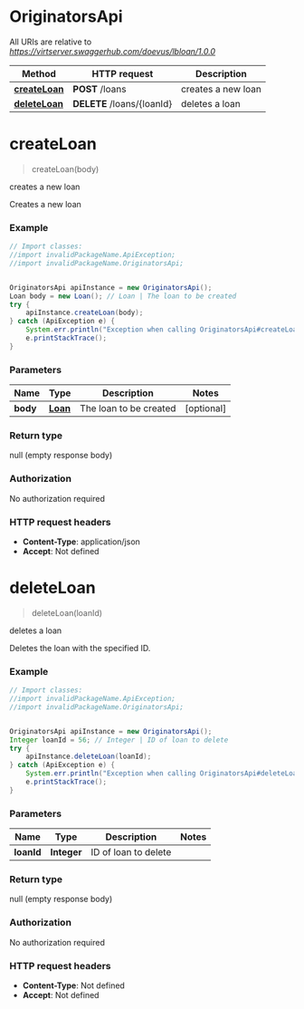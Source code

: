 # OriginatorsApi

All URIs are relative to *https://virtserver.swaggerhub.com/doevus/lbloan/1.0.0*

Method | HTTP request | Description
------------- | ------------- | -------------
[**createLoan**](OriginatorsApi.md#createLoan) | **POST** /loans | creates a new loan
[**deleteLoan**](OriginatorsApi.md#deleteLoan) | **DELETE** /loans/{loanId} | deletes a loan

<a name="createLoan"></a>
# **createLoan**
> createLoan(body)

creates a new loan

Creates a new loan

### Example
```java
// Import classes:
//import invalidPackageName.ApiException;
//import invalidPackageName.OriginatorsApi;


OriginatorsApi apiInstance = new OriginatorsApi();
Loan body = new Loan(); // Loan | The loan to be created
try {
    apiInstance.createLoan(body);
} catch (ApiException e) {
    System.err.println("Exception when calling OriginatorsApi#createLoan");
    e.printStackTrace();
}
```

### Parameters

Name | Type | Description  | Notes
------------- | ------------- | ------------- | -------------
 **body** | [**Loan**](Loan.md)| The loan to be created | [optional]

### Return type

null (empty response body)

### Authorization

No authorization required

### HTTP request headers

 - **Content-Type**: application/json
 - **Accept**: Not defined

<a name="deleteLoan"></a>
# **deleteLoan**
> deleteLoan(loanId)

deletes a loan

Deletes the loan with the specified ID. 

### Example
```java
// Import classes:
//import invalidPackageName.ApiException;
//import invalidPackageName.OriginatorsApi;


OriginatorsApi apiInstance = new OriginatorsApi();
Integer loanId = 56; // Integer | ID of loan to delete
try {
    apiInstance.deleteLoan(loanId);
} catch (ApiException e) {
    System.err.println("Exception when calling OriginatorsApi#deleteLoan");
    e.printStackTrace();
}
```

### Parameters

Name | Type | Description  | Notes
------------- | ------------- | ------------- | -------------
 **loanId** | **Integer**| ID of loan to delete |

### Return type

null (empty response body)

### Authorization

No authorization required

### HTTP request headers

 - **Content-Type**: Not defined
 - **Accept**: Not defined


